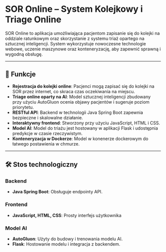 # SOR Online – System Kolejkowy i Triage Online

SOR Online to aplikacja umożliwiająca pacjentom zapisanie się do kolejki na oddziale ratunkowym oraz skorzystanie z systemu triaż opartego na sztucznej inteligencji. System wykorzystuje nowoczesne technologie webowe, uczenie maszynowe oraz konteneryzację, aby zapewnić sprawną i wygodną obsługę.

---

## 🚀 Funkcje

- **Rejestracja do kolejki online**: Pacjenci mogą zapisać się do kolejki na SOR przez internet, co skraca czas oczekiwania na miejscu.  
- **Triage online oparty na AI**: Model sztucznej inteligencji zbudowany przy użyciu AutoGluon ocenia objawy pacjentów i sugeruje poziom priorytetu.  
- **RESTful API**: Backend w technologii Java Spring Boot zapewnia bezpieczne i skalowalne działanie.  
- **Interaktywny frontend**: Stworzony przy użyciu JavaScript, HTML i CSS.
- **Model AI**: Model do triażu jest hostowany w aplikacji Flask i udostępnia predykcje w czasie rzeczywistym.  
- **Konteneryzacja w Dockerze**: Model w konenerze dockerowym do łatwego postawienia w chmurze.

---

## 🛠️ Stos technologiczny

### Backend
- **Java Spring Boot**: Obsługuje endpointy API.

### Frontend
- **JavaScript, HTML, CSS**: Prosty interfejs użytkownika

### Model AI
- **AutoGluon**: Użyty do budowy i trenowania modelu AI.  
- **Flask**: Hostowanie modelu i integracja z backendem.  

